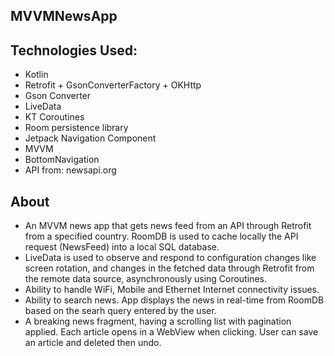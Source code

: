 ## MVVMNewsApp

## Technologies Used:

- Kotlin
- Retrofit + GsonConverterFactory + OKHttp
- Gson Converter
- LiveData
- KT Coroutines
- Room persistence library
- Jetpack Navigation Component
- MVVM
- BottomNavigation
- API from: newsapi.org

## About

- An MVVM news app that gets news feed from an API through Retrofit from a specified country. RoomDB is used to cache locally the API request (NewsFeed) into a local SQL database.
- LiveData is used to observe and respond to configuration changes like screen rotation, and changes in the fetched data through Retrofit from the remote data source, asynchronously using Coroutines.
- Ability to handle WiFi, Mobile and Ethernet Internet connectivity issues.
- Ability to search news. App displays the news in real-time from RoomDB based on the searh query entered by the user.
- A breaking news fragment, having a scrolling list with pagination applied. Each article opens in a WebView when clicking. User can save an article and deleted then undo.

